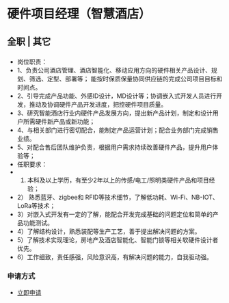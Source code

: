 
# 硬件项目经理（智慧酒店）
## 全职  |  其它
### 

- 岗位职责：
- 1、负责公司酒店管理、酒店智能化、移动应用方向的硬件相关产品设计、规划、筛选、定型、部署等； 能按时保质保量协同供应链的完成公司项目目标和时间点。
- 2、引导完成产品功能、外感ID设计，MD设计等；协调嵌入式开发人员进行开发，推动及协调硬件产品开发进度，把控硬件项目质量。
- 3、研究智能酒店行业内硬件产品发展方向，提出新产品计划，制定和设计用户所需硬件新产品或新功能；
- 4、与相关部门进行密切配合，能制定产品运营计划；配合业务部门完成销售业绩。
- 5、对配合售后团队维护负责，根据用户需求持续改善硬件产品，提升用户体验等；
- 任职要求：
- 1)	本科及以上学历，有至少2年以上的传感/电工/照明类硬件产品和项目经验；
- 2） 熟悉蓝牙、zigbee和 RFID等技术细节，了解低功耗、Wi-Fi、NB-IOT、LoRa等技术；
- 3）对嵌入式开发有一定的了解，能配合开发完成基础的问题定位和简单的产品功能测试。
- 4）了解结构设计，熟悉装配等生产工艺，善于提出解决问题的方案。
- 5）了解技术实现理论，房地产及酒店智能化、智能门锁等相关软硬件设计者优先。
- 6）工作细致，责任感强，风险意识高，有解决问题的能力，自我驱动强。
### 申请方式
- <a href="mailto:hr@tuya.com" title=yourName-硬件项目经理（智慧酒店）>立即申请</a>